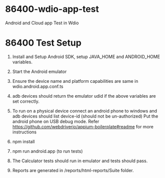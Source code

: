 # 86400-wdio-app-test
Android and Cloud app Test in Wdio

# 86400 Test Setup
1. Install and Setup Android SDK, setup JAVA_HOME and ANDROID_HOME variables.
2. Start the Android emulator
3. Ensure the device name and platform capabilities are same in wdio.android.app.conf.ts
4. adb devices should return the emulator udid if the above variables are set correctly.
5. To run on a physical device connect an android phone to windows and adb devices should list device-id (should not be un-authorized)
Put the android phone on USB debug mode.
Refer https://github.com/webdriverio/appium-boilerplate#readme for more instructions

1. npm install 
2. npm run android.app (to run tests)
3. The Calculator tests should run in emulator and tests should pass.
4. Reports are generated in /reports/html-reports/Suite folder.
